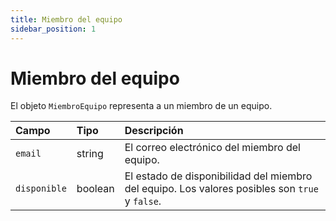 ```yaml
---
title: Miembro del equipo
sidebar_position: 1
---
```


# Miembro del equipo

El objeto `MiembroEquipo` representa a un miembro de un equipo.

| Campo       | Tipo    | Descripción                                                                         |
| :---------- | :------ | :---------------------------------------------------------------------------------- |
| `email`     | string  | El correo electrónico del miembro del equipo.                                        |
| `disponible` | boolean | El estado de disponibilidad del miembro del equipo. Los valores posibles son `true` y `false`. |